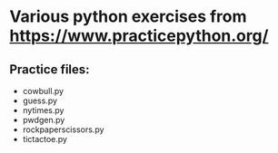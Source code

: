 # Various python exercises from https://www.practicepython.org/

## Practice files:
* cowbull.py
* guess.py
* nytimes.py
* pwdgen.py
* rockpaperscissors.py
* tictactoe.py


